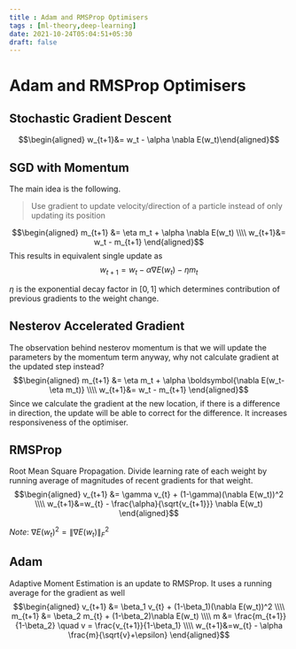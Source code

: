 ```yaml
---
title : Adam and RMSProp Optimisers
tags : [ml-theory,deep-learning]
date: 2021-10-24T05:04:51+05:30
draft: false
---
```


# Adam and RMSProp Optimisers


## Stochastic Gradient Descent
$$\begin{aligned}
    w_{t+1}&= w_t -   \alpha \nabla E(w_t)\end{aligned}$$

## SGD with Momentum

The main idea is the following.

> Use gradient to update velocity/direction of a particle instead of only updating its position


$$\begin{aligned}
m_{t+1} &= \eta m_t + \alpha \nabla E(w_t)
\\\\
w_{t+1}&= w_t -  m_{t+1}
\end{aligned}$$ 
This results in equivalent single update as 
$$w_{t+1}= w_t - \alpha \nabla E(w_t)  - \eta m_{t}$$

$\eta$ is the exponential decay factor in $[0,1]$ which determines
contribution of previous gradients to the weight change.

## Nesterov Accelerated Gradient

The observation behind nesterov momentum is that we will update the
parameters by the momentum term anyway, why not calculate gradient at
the updated step instead? 
$$\begin{aligned}
    m_{t+1} &= \eta m_t + \alpha \boldsymbol{\nabla E(w_t-\eta m_t)}
    \\\\
    w_{t+1}&= w_t -  m_{t+1}
\end{aligned}$$ 
Since we calculate the gradient at the new location, if there is a difference in direction, the
update will be able to correct for the difference. It increases responsiveness of the optimiser.

## RMSProp

Root Mean Square Propagation. Divide learning rate of each weight by
running average of magnitudes of recent gradients for that weight.
$$\begin{aligned}
v_{t+1} &= \gamma v_{t} + (1-\gamma)(\nabla E(w_t))^2
\\\\
w_{t+1}&=w_{t} - \frac{\alpha}{\sqrt{v_{t+1}}} \nabla E(w_t)
\end{aligned}$$

*Note*: $\nabla E(w_t)^2=\|\nabla E(w_t)\|_F^2$

## Adam

Adaptive Moment Estimation is an update to RMSProp. It uses a running
average for the gradient as well 
$$\begin{aligned}
v_{t+1} &= \beta_1 v_{t} + (1-\beta_1)(\nabla E(w_t))^2
\\\\
m_{t+1} &= \beta_2 m_{t} + (1-\beta_2)\nabla E(w_t)
\\\\
m &= \frac{m_{t+1}}{1-\beta_2} \quad v = \frac{v_{t+1}}{1-\beta_1}
\\\\
w_{t+1}&=w_{t} - \alpha \frac{m}{\sqrt{v}+\epsilon}
\end{aligned}$$


    